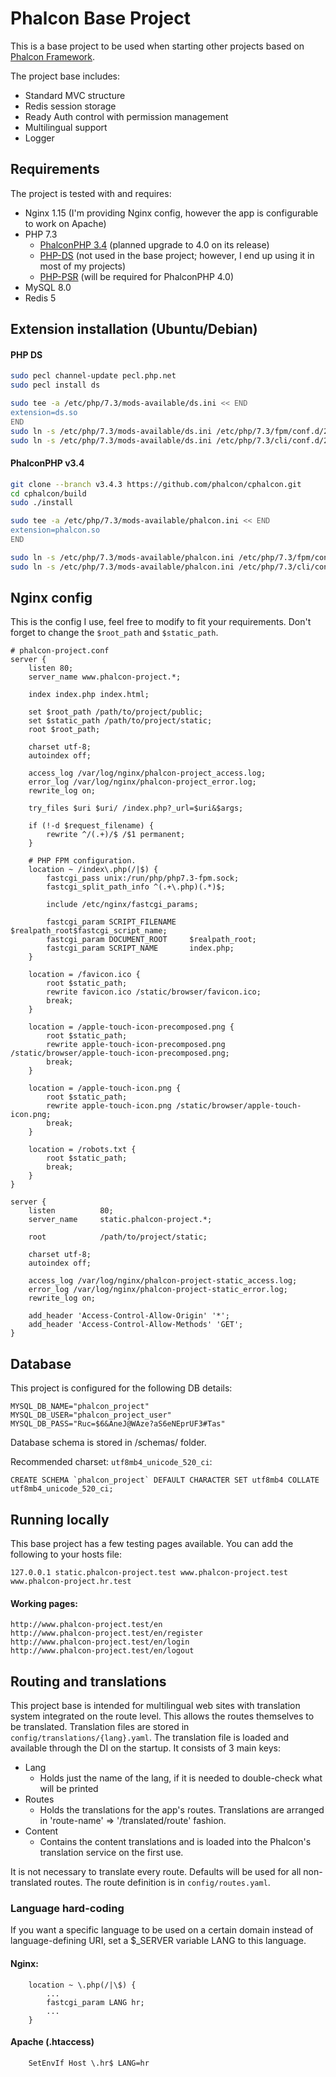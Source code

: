 # Phalcon Base Project

This is a base project to be used when starting other projects based on [Phalcon Framework](https://phalconphp.com/).

The project base includes:
- Standard MVC structure
- Redis session storage
- Ready Auth control with permission management
- Multilingual support
- Logger

## Requirements
The project is tested with and requires:
- Nginx 1.15 (I'm providing Nginx config, however the app is configurable to work on Apache)
- PHP 7.3
  - [PhalconPHP 3.4](https://phalconphp.com/) (planned upgrade to 4.0 on its release)
  - [PHP-DS](https://pecl.php.net/package/ds) (not used in the base project; however, I end up using it in most of my projects)
  - [PHP-PSR](https://pecl.php.net/package/psr) (will be required for PhalconPHP 4.0)
- MySQL 8.0
- Redis 5

## Extension installation (Ubuntu/Debian)

#### PHP DS
```bash
sudo pecl channel-update pecl.php.net
sudo pecl install ds

sudo tee -a /etc/php/7.3/mods-available/ds.ini << END
extension=ds.so
END
sudo ln -s /etc/php/7.3/mods-available/ds.ini /etc/php/7.3/fpm/conf.d/20-ds.ini
sudo ln -s /etc/php/7.3/mods-available/ds.ini /etc/php/7.3/cli/conf.d/20-ds.ini
```

#### PhalconPHP v3.4
```bash
git clone --branch v3.4.3 https://github.com/phalcon/cphalcon.git
cd cphalcon/build
sudo ./install

sudo tee -a /etc/php/7.3/mods-available/phalcon.ini << END
extension=phalcon.so
END

sudo ln -s /etc/php/7.3/mods-available/phalcon.ini /etc/php/7.3/fpm/conf.d/20-phalcon.ini
sudo ln -s /etc/php/7.3/mods-available/phalcon.ini /etc/php/7.3/cli/conf.d/20-phalcon.ini
```

## Nginx config
This is the config I use, feel free to modify to fit your requirements.
Don't forget to change the `$root_path` and `$static_path`.

```
# phalcon-project.conf
server {
    listen 80;
    server_name www.phalcon-project.*;

    index index.php index.html;

    set $root_path /path/to/project/public;
    set $static_path /path/to/project/static;
    root $root_path;

    charset utf-8;
    autoindex off;

    access_log /var/log/nginx/phalcon-project_access.log;
    error_log /var/log/nginx/phalcon-project_error.log;
    rewrite_log on;

    try_files $uri $uri/ /index.php?_url=$uri&$args;

    if (!-d $request_filename) {
        rewrite ^/(.+)/$ /$1 permanent;
    }

    # PHP FPM configuration.
    location ~ /index\.php(/|$) {
        fastcgi_pass unix:/run/php/php7.3-fpm.sock;
        fastcgi_split_path_info ^(.+\.php)(.*)$;

        include /etc/nginx/fastcgi_params;

        fastcgi_param SCRIPT_FILENAME   $realpath_root$fastcgi_script_name;
        fastcgi_param DOCUMENT_ROOT     $realpath_root;
        fastcgi_param SCRIPT_NAME       index.php;
    }

    location = /favicon.ico {
        root $static_path;
        rewrite favicon.ico /static/browser/favicon.ico;
        break;
    }

    location = /apple-touch-icon-precomposed.png {
        root $static_path;
        rewrite apple-touch-icon-precomposed.png /static/browser/apple-touch-icon-precomposed.png;
        break;
    }

    location = /apple-touch-icon.png {
        root $static_path;
        rewrite apple-touch-icon.png /static/browser/apple-touch-icon.png;
        break;
    }

    location = /robots.txt {
        root $static_path;
        break;
    }
}

server {
    listen          80;
    server_name     static.phalcon-project.*;

    root            /path/to/project/static;

    charset utf-8;
    autoindex off;

    access_log /var/log/nginx/phalcon-project-static_access.log;
    error_log /var/log/nginx/phalcon-project-static_error.log;
    rewrite_log on;

    add_header 'Access-Control-Allow-Origin' '*';
    add_header 'Access-Control-Allow-Methods' 'GET';
}
```

## Database
This project is configured for the following DB details:
```
MYSQL_DB_NAME="phalcon_project"
MYSQL_DB_USER="phalcon_project_user"
MYSQL_DB_PASS="Ruc=$6&AneJ@WAze?aS6eNEprUF3#Tas"
```
Database schema is stored in /schemas/ folder.

Recommended charset: `utf8mb4_unicode_520_ci`:

```mysql
CREATE SCHEMA `phalcon_project` DEFAULT CHARACTER SET utf8mb4 COLLATE utf8mb4_unicode_520_ci;
```

## Running locally
This base project has a few testing pages available. You can add the following to your hosts file:
```
127.0.0.1 static.phalcon-project.test www.phalcon-project.test www.phalcon-project.hr.test
```
#### Working pages:
```
http://www.phalcon-project.test/en
http://www.phalcon-project.test/en/register
http://www.phalcon-project.test/en/login
http://www.phalcon-project.test/en/logout
```

## Routing and translations
This project base is intended for multilingual web sites with translation system integrated on the route level.
This allows the routes themselves to be translated.
Translation files are stored in `config/translations/{lang}.yaml`.
The translation file is loaded and available through the DI on the startup.
It consists of 3 main keys:
- Lang
  - Holds just the name of the lang, if it is needed to double-check what will be printed
- Routes
  - Holds the translations for the app's routes. Translations are arranged in 'route-name' => '/translated/route' fashion.
- Content
  - Contains the content translations and is loaded into the Phalcon's translation service on the first use.

It is not necessary to translate every route. Defaults will be used for all non-translated routes. The route definition is in `config/routes.yaml`.

### Language hard-coding
If you want a specific language to be used on a certain domain instead of language-defining URI, set a $_SERVER variable LANG to this language.

#### Nginx:
```
    location ~ \.php(/|\$) {
        ...
        fastcgi_param LANG hr;
        ...
    }
```

#### Apache (.htaccess)
```apacheconfig
    SetEnvIf Host \.hr$ LANG=hr
```